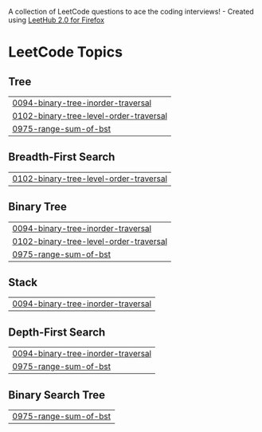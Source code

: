A collection of LeetCode questions to ace the coding interviews! - Created using [LeetHub 2.0 for Firefox](https://github.com/maitreya2954/LeetHub-2.0-Firefox)
<!---LeetCode Topics Start-->
# LeetCode Topics
## Tree
|  |
| ------- |
| [0094-binary-tree-inorder-traversal](https://github.com/sammanamgain/LeetCode_solutions/tree/master/0094-binary-tree-inorder-traversal) |
| [0102-binary-tree-level-order-traversal](https://github.com/sammanamgain/LeetCode_solutions/tree/master/0102-binary-tree-level-order-traversal) |
| [0975-range-sum-of-bst](https://github.com/sammanamgain/LeetCode_solutions/tree/master/0975-range-sum-of-bst) |
## Breadth-First Search
|  |
| ------- |
| [0102-binary-tree-level-order-traversal](https://github.com/sammanamgain/LeetCode_solutions/tree/master/0102-binary-tree-level-order-traversal) |
## Binary Tree
|  |
| ------- |
| [0094-binary-tree-inorder-traversal](https://github.com/sammanamgain/LeetCode_solutions/tree/master/0094-binary-tree-inorder-traversal) |
| [0102-binary-tree-level-order-traversal](https://github.com/sammanamgain/LeetCode_solutions/tree/master/0102-binary-tree-level-order-traversal) |
| [0975-range-sum-of-bst](https://github.com/sammanamgain/LeetCode_solutions/tree/master/0975-range-sum-of-bst) |
## Stack
|  |
| ------- |
| [0094-binary-tree-inorder-traversal](https://github.com/sammanamgain/LeetCode_solutions/tree/master/0094-binary-tree-inorder-traversal) |
## Depth-First Search
|  |
| ------- |
| [0094-binary-tree-inorder-traversal](https://github.com/sammanamgain/LeetCode_solutions/tree/master/0094-binary-tree-inorder-traversal) |
| [0975-range-sum-of-bst](https://github.com/sammanamgain/LeetCode_solutions/tree/master/0975-range-sum-of-bst) |
## Binary Search Tree
|  |
| ------- |
| [0975-range-sum-of-bst](https://github.com/sammanamgain/LeetCode_solutions/tree/master/0975-range-sum-of-bst) |
<!---LeetCode Topics End-->